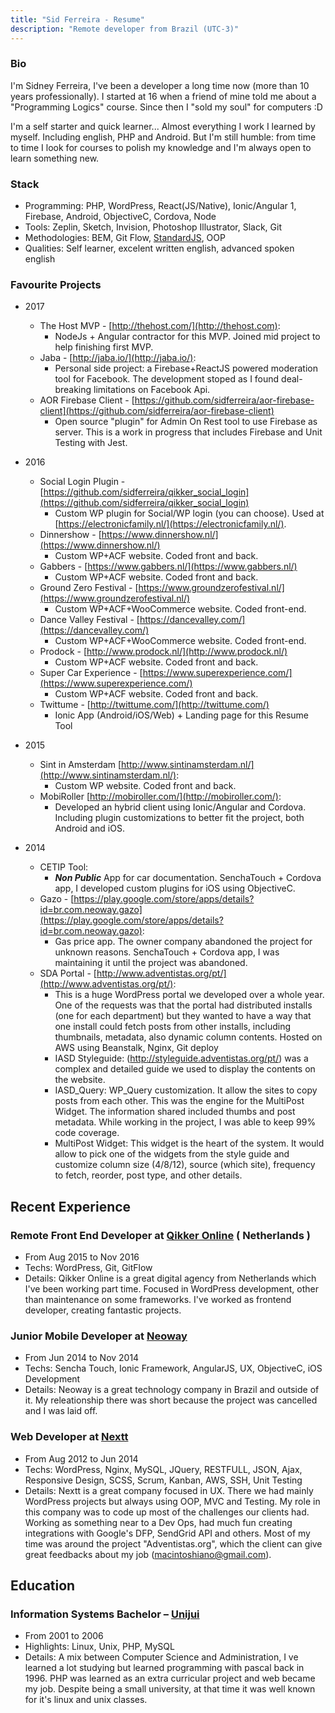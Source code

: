 ```yaml
---
title: "Sid Ferreira - Resume"
description: "Remote developer from Brazil (UTC-3)"
---
```


### Bio ###

I'm Sidney Ferreira, I've been a developer a long time now (more than 10 years professionally). 
I started at 16 when a friend of mine told me about a "Programming Logics" course.
Since then I "sold my soul" for computers :D

I'm a self starter and quick learner... Almost everything I work I learned by myself. Including english, PHP and Android.
But I'm still humble: from time to time I look for courses to polish my knowledge and I'm always open to learn something new.

### Stack ###

* Programming: PHP, WordPress, React(JS/Native), Ionic/Angular 1, Firebase, Android, ObjectiveC, Cordova, Node
* Tools: Zeplin, Sketch, Invision, Photoshop Illustrator, Slack, Git
* Methodologies: BEM, Git Flow, [StandardJS](https://standardjs.com/), OOP
* Qualities: Self learner, excelent written english, advanced spoken english

### Favourite Projects ###

* 2017
  * The Host MVP - [http://thehost.com/](http://thehost.com):
    * NodeJs + Angular contractor for this MVP. Joined mid project to help finishing first MVP.
  * Jaba - [http://jaba.io/](http://jaba.io/):
    * Personal side project: a Firebase+ReactJS powered moderation tool for Facebook. The development stoped as I found deal-breaking limitations on Facebook Api.
  * AOR Firebase Client - [https://github.com/sidferreira/aor-firebase-client](https://github.com/sidferreira/aor-firebase-client)
    * Open source "plugin" for Admin On Rest tool to use Firebase as server. This is a work in progress that includes Firebase and Unit Testing with Jest.

* 2016
  * Social Login Plugin - [https://github.com/sidferreira/qikker_social_login](https://github.com/sidferreira/qikker_social_login)
    * Custom WP plugin for Social/WP login (you can choose). Used at [https://electronicfamily.nl/](https://electronicfamily.nl/).
  * Dinnershow - [https://www.dinnershow.nl/](https://www.dinnershow.nl/) 
    * Custom WP+ACF website. Coded front and back.
  * Gabbers - [https://www.gabbers.nl/](https://www.gabbers.nl/) 
    * Custom WP+ACF website. Coded front and back.
  * Ground Zero Festival - [https://www.groundzerofestival.nl/](https://www.groundzerofestival.nl/) 
    * Custom WP+ACF+WooCommerce website. Coded front-end.
  * Dance Valley Festival - [https://dancevalley.com/](https://dancevalley.com/)
    * Custom WP+ACF+WooCommerce website. Coded front-end.
  * Prodock - [http://www.prodock.nl/](http://www.prodock.nl/) 
    * Custom WP+ACF website. Coded front and back.
  * Super Car Experience - [https://www.superexperience.com/](https://www.superexperience.com/) 
    * Custom WP+ACF website. Coded front and back.
  * Twittume - [http://twittume.com/](http://twittume.com/) 
    * Ionic App (Android/iOS/Web) + Landing page for this Resume Tool

* 2015
  * Sint in Amsterdam [http://www.sintinamsterdam.nl/](http://www.sintinamsterdam.nl/): 
    * Custom WP website. Coded front and back.
  * MobiRoller [http://mobiroller.com/](http://mobiroller.com/): 
    * Developed an hybrid client using Ionic/Angular and Cordova. Including plugin customizations to better fit the project, both Android and iOS.

* 2014
  * CETIP Tool: 
    * **_Non Public_** App for car documentation. SenchaTouch + Cordova app, I developed custom plugins for iOS using ObjectiveC.
  * Gazo - [https://play.google.com/store/apps/details?id=br.com.neoway.gazo](https://play.google.com/store/apps/details?id=br.com.neoway.gazo): 
    * Gas price app. The owner company abandoned the project for unknown reasons. SenchaTouch + Cordova app, I was maintaining it until the project was abandoned.
  * SDA Portal - [http://www.adventistas.org/pt/](http://www.adventistas.org/pt/):
    * This is a huge WordPress portal we developed over a whole year. One of the requests was that the portal had distributed installs (one for each department) but they wanted to have a way that one install could fetch posts from other installs, including thumbnails, metadata, also dynamic column contents. Hosted on AWS using Beanstalk, Nginx, Git deploy
    * IASD Styleguide: (http://styleguide.adventistas.org/pt/) was a complex and detailed guide we used to display the contents on the website.
    * IASD_Query: WP_Query customization. It allow the sites to copy posts from each other. This was the engine for the MultiPost Widget. The information shared included thumbs and post metadata. While working in the project, I was able to keep 99% code coverage.
    * MultiPost Widget: This widget is the heart of the system. It would allow to pick one of the widgets from the style guide and customize column size (4/8/12), source (which site), frequency to fetch, reorder, post type, and other details.
  

## Recent Experience ##
### Remote Front End Developer at [Qikker Online](https://qikkeronline.nl/) ( Netherlands ) ###
 * From Aug 2015 to Nov 2016
 * Techs: WordPress, Git, GitFlow
 * Details: Qikker Online is a great digital agency from Netherlands which I've been working part time. Focused in WordPress development, other than maintenance on some frameworks. I've worked as frontend developer, creating fantastic projects.

### Junior Mobile Developer at [Neoway](http://www.neoway.com.br/) ###
 * From Jun 2014 to Nov 2014
 * Techs: Sencha Touch, Ionic Framework, AngularJS, UX, ObjectiveC, iOS Development
 * Details: Neoway is a great technology company in Brazil and outside of it. My releationship there was short because the project was cancelled and I was laid off.
 
### Web Developer at [Nextt](http://www.nextt.com.br/) ### 
 * From Aug 2012 to Jun 2014
 * Techs: WordPress, Nginx, MySQL, JQuery, RESTFULL, JSON, Ajax, Responsive Design, SCSS, Scrum, Kanban, AWS, SSH, Unit Testing
 * Details: Nextt is a great company focused in UX. There we had mainly WordPress projects but always using OOP, MVC and Testing. My role in this company was to code up most of the challenges our clients had. Working as something near to a Dev Ops, had much fun creating integrations with Google's DFP, SendGrid API and others. Most of my time was around the project "Adventistas.org", which the client can give great feedbacks about my job (macintoshiano@gmail.com).

## Education ##
### Information Systems Bachelor – [Unijui](http://www.unijui.edu.br/) ###
 * From 2001 to 2006
 * Highlights: Linux, Unix, PHP, MySQL
 * Details: A mix between Computer Science and Administration, I ve learned a lot studying but learned programming with pascal back in 1996. PHP was learned as an extra curricular project and web became my job. Despite being a small university, at that time it was well known for it's linux and unix classes. 
